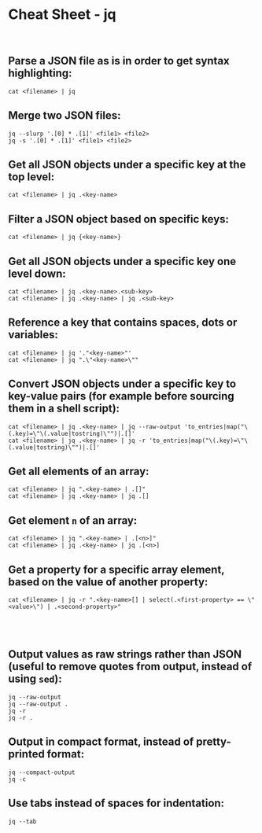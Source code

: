 # Cheat Sheet - jq

<br>

## Parse a JSON file as is in order to get syntax highlighting:
```shell
cat <filename> | jq
```

## Merge two JSON files:
```shell
jq --slurp '.[0] * .[1]' <file1> <file2>
jq -s '.[0] * .[1]' <file1> <file2>
```

## Get all JSON objects under a specific key at the top level:
```shell
cat <filename> | jq .<key-name>
```

## Filter a JSON object based on specific keys:
```shell
cat <filename> | jq {<key-name>}
```

## Get all JSON objects under a specific key one level down:
```shell
cat <filename> | jq .<key-name>.<sub-key>
cat <filename> | jq .<key-name> | jq .<sub-key>
```

## Reference a key that contains spaces, dots or variables:
```shell
cat <filename> | jq '."<key-name>"'
cat <filename> | jq ".\"<key-name>\""
```

## Convert JSON objects under a specific key to key-value pairs (for example before sourcing them in a shell script):
```shell
cat <filename> | jq .<key-name> | jq --raw-output 'to_entries|map("\(.key)=\"\(.value|tostring)\"")|.[]'
cat <filename> | jq .<key-name> | jq -r 'to_entries|map("\(.key)=\"\(.value|tostring)\"")|.[]'
```

## Get all elements of an array:
```shell
cat <filename> | jq ".<key-name> | .[]"
cat <filename> | jq .<key-name> | jq .[]
```

## Get element `n` of an array:
```shell
cat <filename> | jq ".<key-name> | .[<n>]"
cat <filename> | jq .<key-name> | jq .[<n>]
```

## Get a property for a specific array element, based on the value of another property:
```shell
cat <filename> | jq -r ".<key-name>[] | select(.<first-property> == \"<value>\") | .<second-property>"
```

<br><br>

## Output values as raw strings rather than JSON (useful to remove quotes from output, instead of using `sed`):
```shell
jq --raw-output
jq --raw-output .
jq -r
jq -r .
```

## Output in compact format, instead of pretty-printed format:
```shell
jq --compact-output
jq -c
```

## Use tabs instead of spaces for indentation:
```shell
jq --tab
```